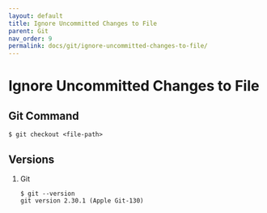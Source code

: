 ```yaml
---
layout: default
title: Ignore Uncommitted Changes to File
parent: Git
nav_order: 9
permalink: docs/git/ignore-uncommitted-changes-to-file/
---
```


# Ignore Uncommitted Changes to File

## Git Command

```console
$ git checkout <file-path>
```

## Versions

1. Git

    ```console
    $ git --version
    git version 2.30.1 (Apple Git-130)
    ```
